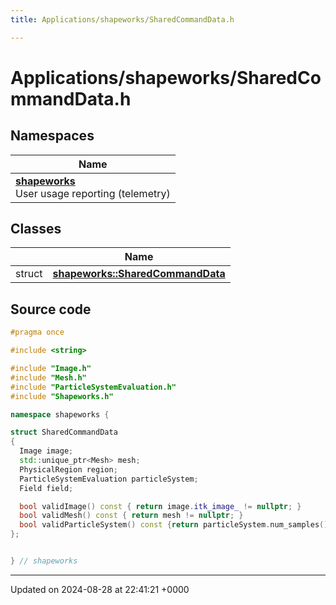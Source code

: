 ```yaml
---
title: Applications/shapeworks/SharedCommandData.h

---
```


# Applications/shapeworks/SharedCommandData.h



## Namespaces

| Name           |
| -------------- |
| **[shapeworks](../Namespaces/namespaceshapeworks.md)** <br>User usage reporting (telemetry)  |

## Classes

|                | Name           |
| -------------- | -------------- |
| struct | **[shapeworks::SharedCommandData](../Classes/structshapeworks_1_1SharedCommandData.md)**  |




## Source code

```cpp
#pragma once

#include <string>

#include "Image.h"
#include "Mesh.h"
#include "ParticleSystemEvaluation.h"
#include "Shapeworks.h"

namespace shapeworks {

struct SharedCommandData
{
  Image image;
  std::unique_ptr<Mesh> mesh;
  PhysicalRegion region;
  ParticleSystemEvaluation particleSystem;
  Field field;

  bool validImage() const { return image.itk_image_ != nullptr; }
  bool validMesh() const { return mesh != nullptr; }
  bool validParticleSystem() const {return particleSystem.num_samples() >= 1 && particleSystem.num_dims() >= 1; }
};


} // shapeworks
```


-------------------------------

Updated on 2024-08-28 at 22:41:21 +0000
